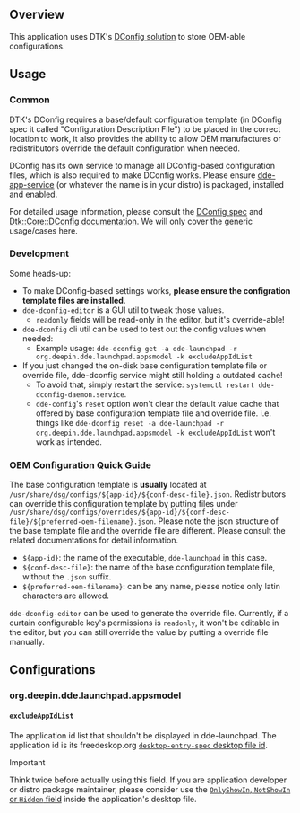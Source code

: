## Overview

This application uses DTK's [DConfig solution](https://github.com/linuxdeepin/deepin-specifications/blob/55f6d0d2bc8cfd4a9611057e2af1033813842201/unstable/%E9%85%8D%E7%BD%AE%E6%96%87%E4%BB%B6%E8%A7%84%E8%8C%83.md) to store OEM-able configurations.

## Usage

### Common

DTK's DConfig requires a base/default configuration template (in DConfig spec it called "Configuration Description File") to be placed in the correct location to work, it also provides the ability to allow OEM manufactures or redistributors override the default configuration when needed.

DConfig has its own service to manage all DConfig-based configuration files, which is also required to make DConfig works. Please ensure [dde-app-service](https://github.com/linuxdeepin/dde-app-services) (or whatever the name is in your distro) is packaged, installed and enabled.

For detailed usage information, please consult the [DConfig spec](https://github.com/linuxdeepin/deepin-specifications/blob/55f6d0d2bc8cfd4a9611057e2af1033813842201/unstable/%E9%85%8D%E7%BD%AE%E6%96%87%E4%BB%B6%E8%A7%84%E8%8C%83.md) and [Dtk::Core::DConfig documentation](https://linuxdeepin.github.io/dtkcore/classDtk_1_1Core_1_1DConfig.html). We will only cover the generic usage/cases here.

### Development

Some heads-up:

- To make DConfig-based settings works, **please ensure the configration template files are installed**.
- `dde-dconfig-editor` is a GUI util to tweak those values.
  - `readonly` fields will be read-only in the editor, but it's override-able!
- `dde-dconfig` cli util can be used to test out the config values when needed:
  - Example usage: `dde-dconfig get -a dde-launchpad -r org.deepin.dde.launchpad.appsmodel -k excludeAppIdList`
- If you just changed the on-disk base configuration template file or override file, dde-dconfig service might still holding a outdated cache!
  - To avoid that, simply restart the service: `systemctl restart dde-dconfig-daemon.service`.
  - `dde-config`'s `reset` option won't clear the default value cache that offered by base configuration template file and override file. i.e. things like `dde-dconfig reset -a dde-launchpad -r org.deepin.dde.launchpad.appsmodel -k excludeAppIdList` won't work as intended.

### OEM Configuration Quick Guide

The base configuration template is **usually** located at `/usr/share/dsg/configs/${app-id}/${conf-desc-file}.json`. Redistributors can override this configuration template by putting files under `/usr/share/dsg/configs/overrides/${app-id}/${conf-desc-file}/${preferred-oem-filename}.json`. Please note the json structure of the base template file and the override file are different. Please consult the related documentations for detail information.

- `${app-id}`: the name of the executable, `dde-launchpad` in this case.
- `${conf-desc-file}`: the name of the base configuration template file, without the `.json` suffix.
- `${preferred-oem-filename}`: can be any name, please notice only latin characters are allowed.

`dde-dconfig-editor` can be used to generate the override file. Currently, if a curtain configurable key's permissions is `readonly`, it won't be editable in the editor, but you can still override the value by putting a override file manually.

## Configurations

### org.deepin.dde.launchpad.appsmodel

#### `excludeAppIdList`

The application id list that shouldn't be displayed in dde-launchpad. The application id is its freedeskop.org [`desktop-entry-spec` desktop file id](https://specifications.freedesktop.org/desktop-entry-spec/latest/ar01s02.html#desktop-file-id).

> [!IMPORTANT]
> Think twice before actually using this field. If you are application developer or distro package maintainer, please consider use the [`OnlyShowIn`, `NotShowIn` or `Hidden` field](https://specifications.freedesktop.org/desktop-entry-spec/latest/ar01s06.html) inside the application's desktop file.